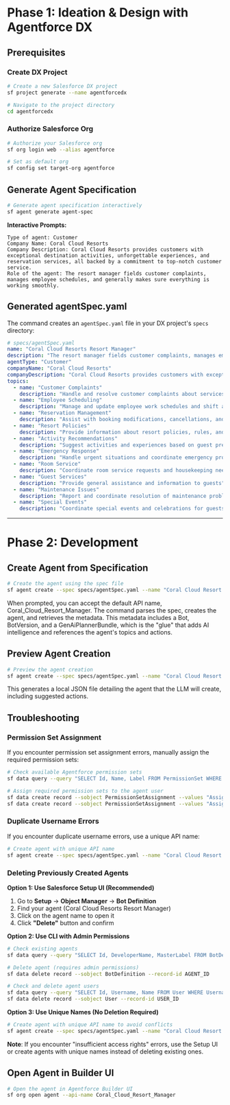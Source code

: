 # Phase 1: Ideation & Design with Agentforce DX

## Prerequisites

### Create DX Project

```bash
# Create a new Salesforce DX project
sf project generate --name agentforcedx

# Navigate to the project directory
cd agentforcedx
```

### Authorize Salesforce Org

```bash
# Authorize your Salesforce org
sf org login web --alias agentforce

# Set as default org
sf config set target-org agentforce
```

## Generate Agent Specification

```bash
# Generate agent specification interactively
sf agent generate agent-spec
```

**Interactive Prompts:**
```
Type of agent: Customer
Company Name: Coral Cloud Resorts
Company Description: Coral Cloud Resorts provides customers with exceptional destination activities, unforgettable experiences, and reservation services, all backed by a commitment to top-notch customer service.
Role of the agent: The resort manager fields customer complaints, manages employee schedules, and generally makes sure everything is working smoothly.
```

## Generated agentSpec.yaml

The command creates an `agentSpec.yaml` file in your DX project's `specs` directory:

```yaml
# specs/agentSpec.yaml
name: "Coral Cloud Resorts Resort Manager"
description: "The resort manager fields customer complaints, manages employee schedules, and generally makes sure everything is working smoothly."
agentType: "Customer"
companyName: "Coral Cloud Resorts"
companyDescription: "Coral Cloud Resorts provides customers with exceptional destination activities, unforgettable experiences, and reservation services, all backed by a commitment to top-notch customer service."
topics:
  - name: "Customer Complaints"
    description: "Handle and resolve customer complaints about services, accommodations, or experiences"
  - name: "Employee Scheduling"
    description: "Manage and update employee work schedules and shift assignments"
  - name: "Reservation Management"
    description: "Assist with booking modifications, cancellations, and special requests"
  - name: "Resort Policies"
    description: "Provide information about resort policies, rules, and procedures"
  - name: "Activity Recommendations"
    description: "Suggest activities and experiences based on guest preferences"
  - name: "Emergency Response"
    description: "Handle urgent situations and coordinate emergency procedures"
  - name: "Room Service"
    description: "Coordinate room service requests and housekeeping needs"
  - name: "Guest Services"
    description: "Provide general assistance and information to guests"
  - name: "Maintenance Issues"
    description: "Report and coordinate resolution of maintenance problems"
  - name: "Special Events"
    description: "Coordinate special events and celebrations for guests"
```

---

# Phase 2: Development

## Create Agent from Specification

```bash
# Create the agent using the spec file
sf agent create --spec specs/agentSpec.yaml --name "Coral Cloud Resort Manager"
```

When prompted, you can accept the default API name, Coral_Cloud_Resort_Manager. The command parses the spec, creates the agent, and retrieves the metadata. This metadata includes a Bot, BotVersion, and a GenAiPlannerBundle, which is the "glue" that adds AI intelligence and references the agent's topics and actions.

## Preview Agent Creation

```bash
# Preview the agent creation
sf agent create --spec specs/agentSpec.yaml --name "Coral Cloud Resort Manager" --preview
```

This generates a local JSON file detailing the agent that the LLM will create, including suggested actions.

## Troubleshooting

### Permission Set Assignment

If you encounter permission set assignment errors, manually assign the required permission sets:

```bash
# Check available Agentforce permission sets
sf data query --query "SELECT Id, Name, Label FROM PermissionSet WHERE Name LIKE '%Agent%'"

# Assign required permission sets to the agent user
sf data create record --sobject PermissionSetAssignment --values "AssigneeId=USER_ID PermissionSetId=0PSHs000006QPkqOAG"
sf data create record --sobject PermissionSetAssignment --values "AssigneeId=USER_ID PermissionSetId=0PSHs000007RFQROA4"
```

### Duplicate Username Errors

If you encounter duplicate username errors, use a unique API name:

```bash
# Create agent with unique API name
sf agent create --spec specs/agentSpec.yaml --name "Coral Cloud Resort Manager" --api-name Coral_Cloud_Resort_Manager_$(date +%Y%m%d_%H%M%S)_$(uuidgen | cut -c1-8)
```

### Deleting Previously Created Agents

**Option 1: Use Salesforce Setup UI (Recommended)**
1. Go to **Setup** → **Object Manager** → **Bot Definition**
2. Find your agent (Coral Cloud Resorts Resort Manager)
3. Click on the agent name to open it
4. Click **"Delete"** button and confirm

**Option 2: Use CLI with Admin Permissions**
```bash
# Check existing agents
sf data query --query "SELECT Id, DeveloperName, MasterLabel FROM BotDefinition WHERE MasterLabel LIKE '%Coral%' OR MasterLabel LIKE '%Resort%'"

# Delete agent (requires admin permissions)
sf data delete record --sobject BotDefinition --record-id AGENT_ID

# Check and delete agent users
sf data query --query "SELECT Id, Username, Name FROM User WHERE Username LIKE '%Coral%' OR Username LIKE '%Resort%'"
sf data delete record --sobject User --record-id USER_ID
```

**Option 3: Use Unique Names (No Deletion Required)**
```bash
# Create agent with unique API name to avoid conflicts
sf agent create --spec specs/agentSpec.yaml --name "Coral Cloud Resort Manager" --api-name Coral_Cloud_Resort_Manager_$(date +%Y%m%d_%H%M%S)_$(uuidgen | cut -c1-8)
```

**Note**: If you encounter "insufficient access rights" errors, use the Setup UI or create agents with unique names instead of deleting existing ones.



## Open Agent in Builder UI

```bash
# Open the agent in Agentforce Builder UI
sf org open agent --api-name Coral_Cloud_Resort_Manager
```

